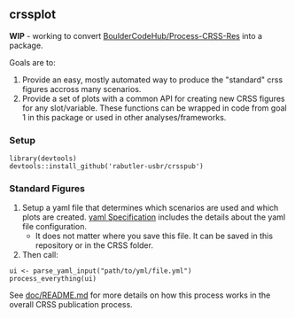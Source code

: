 ## crssplot

**WIP** - working to convert [BoulderCodeHub/Process-CRSS-Res](https://github.com/BoulderCodeHub/Process-CRSS-Res) into a package. 

Goals are to: 

1. Provide an easy, mostly automated way to produce the "standard" crss figures accross many scenarios.
2. Provide a set of plots with a common API for creating new CRSS figures for any slot/variable. These functions can be wrapped in code from goal 1 in this package or used in other analyses/frameworks.

### Setup

```
library(devtools)
devtools::install_github('rabutler-usbr/crsspub')
```

### Standard Figures

1. Setup a yaml file that determines which scenarios are used and which plots are created. [yaml Specification](https://github.com/BoulderCodeHub/Process-CRSS-Res/wiki/yaml-specification) includes the details about the yaml file configuration.
    * It does not matter where you save this file. It can be saved in this repository or in the CRSS folder.
2. Then call:

```
ui <- parse_yaml_input("path/to/yml/file.yml")
process_everything(ui)
```

See [doc/README.md](https://github.com/BoudlerCodeHub/Process-CRSS-Res/doc/README.md) for more details on how this process works in the overall CRSS publication process. 
